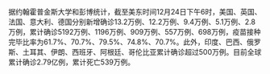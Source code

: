 据约翰霍普金斯大学和彭博统计，截至美东时间12月24日下午6时，美国、英国、法国、意大利、德国分别新增确诊13.2万例、12.2万例、9.4万例、5.1万例、2.8万例，累计确诊5192万例、1196万例、909万例、557万例、698万例，疫苗接种完毕比率为61.7%、70.7%、79.5%、74.8%、70.7%。此外，印度、巴西、俄罗斯、土耳其、伊朗、西班牙、阿根廷、哥伦比亚累计确诊超过500万例。目前全球累计确诊2.79亿例，累计死亡539万例。